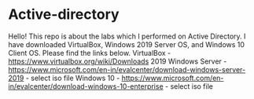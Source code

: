 # Active-directory
Hello! This repo is about the labs which I performed on Active Directory.
I have downloaded VirtualBox, Windows 2019 Server OS, and Windows 10 Client OS. Please find the links below.
VirtualBox - https://www.virtualbox.org/wiki/Downloads 
2019 Windows Server - https://www.microsoft.com/en-in/evalcenter/download-windows-server-2019 - select iso file
Windows 10 - https://www.microsoft.com/en-in/evalcenter/download-windows-10-enterprise - select iso file
